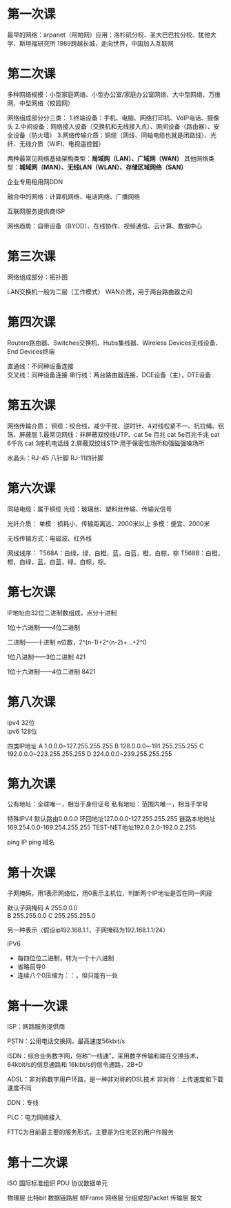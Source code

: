 # 第一次课

最早的网络：arpanet（阿帕网）应用：洛杉矶分校、圣大巴巴拉分校、犹他大学、斯坦福研究所
1989跨越长城，走向世界，中国加入互联网

# 第二次课

多种网络规模：小型家庭网络、小型办公室/家庭办公室网络、大中型网络、万维网、中型网络（校园网）

网络组成部分分三类：
1.终端设备：手机、电脑、网络打印机、VoIP电话、摄像头
2.中间设备：网络接入设备（交换机和无线接入点）、网间设备（路由器）、安全设备（防火墙）
3.网络传输介质：铜缆（网线、同轴电缆也就是闭路线）、光纤、无线介质（WIFI、电视遥控器）

两种最常见网络基础架构类型：**局域网（LAN）、广域网（WAN）**
其他网络类型：**城域网（MAN）、无线LAN（WLAN）、存储区域网络（SAN）**

企业专用租用网DDN

融合中的网络：计算机网络、电话网络、广播网络

互联网服务提供商ISP

网络趋势：自带设备（BYOD）、在线协作、视频通信、云计算、数据中心

# 第三次课

网络组成部分：拓扑图

LAN交换机一般为二层（工作模式）
WAN介质，用于两台路由器之间

# 第四次课

Routers路由器、Switches交换机、Hubs集线器、Wireless Devices无线设备、End Devices终端

直通线：不同种设备连接   
交叉线：同种设备连接  串行线：两台路由器连接，DCE设备（主），DTE设备

# 第五次课
网络传输介质：
铜缆：绞合线，减少干扰、逆时针、4对线松紧不一、抗拉绳、铝箔、屏蔽层
1.最常见网线：非屏蔽双绞线UTP、cat 5e 百兆 cat 5e百兆千兆 cat 6千兆 cat 3座机电话线
2.屏蔽双绞线STP:用于保密性场所和强磁强噪场所

水晶头：RJ-45 八针脚  RJ-11四针脚

# 第六次课
同轴电缆：属于铜缆
光缆：玻璃丝、塑料丝传输、传输光信号

光纤介质：
单模：损耗小，传输距离远、2000米以上
多模：便宜、2000米

无线传输方式：电磁波、红外线

网线线序：
T568A：白绿，绿，白橙，蓝，白蓝，橙，白棕，棕
T568B：白橙，橙，白绿，蓝，白蓝，绿，白棕，棕。

# 第七次课
IP地址由32位二进制数组成，点分十进制

1位十六进制——4位二进制

二进制——十进制
n位数，2^(n-1)+2^(n-2)+...+2^0

1位八进制——3位二进制
421

1位十六进制——4位二进制
8421


# 第八次课
ipv4  32位    
ipv6   128位

四类IP地址
A 1.0.0.0~127.255.255.255
B 128.0.0.0~·191.255.255.255
C 192.0.0.0~223.255.255.255
D 224.0.0.0~239.255.255.255


# 第九次课

公有地址：全球唯一，相当于身份证号
私有地址：范围内唯一，相当于学号

特殊IPV4
默认路由0.0.0.0
环回地址127.0.0.0-127.255.255.255
链路本地地址169.254.0.0-169.254.255.255
TEST-NET地址192.0.2.0-192.0.2.255

ping IP
ping 域名

# 第十次课
子网掩码，用1表示网络位，用0表示主机位，判断两个IP地址是否在同一网段

默认子网掩码
A  255.0.0.0   
B  255.255.0.0
C  255.255.255.0

另一种表示（假设ip192.168.1.1，子网掩码为192.168.1.1/24）

IPV6
- 每四位位二进制，转为一个十六进制
- 省略前导0
- 连续八个0压缩为：：，但只能有一处

# 第十一次课
ISP：网路服务提供商

PSTN：公用电话交换网，最高速度56kbit/s

ISDN：综合业务数字网，俗称“一线通”，采用数字传输和输在交换技术，64kbit/s的信息通路和
16kibt/s的信令通路，2B+D

ADSL：非对称数字用户环路，是一种非对称的DSL技术
非对称：上传速度和下载速度不同

DDN：专线

PLC：电力网络接入

FTTC为目前最主要的服务形式，主要是为住宅区的用户作服务

# 第十二次课
ISO 国际标准组织
PDU 协议数据单元

物理层 比特bit
数据链路层 帧Frame
网络层 分组或包Packet
传输层 报文